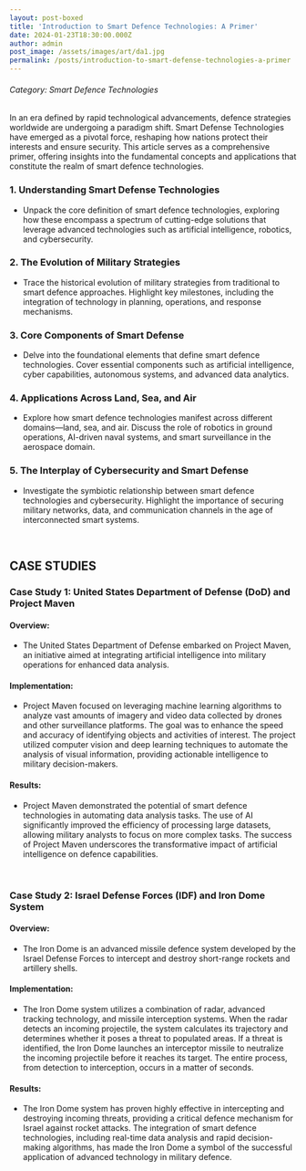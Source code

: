 ```yaml
---
layout: post-boxed
title: 'Introduction to Smart Defence Technologies: A Primer'
date: 2024-01-23T18:30:00.000Z
author: admin
post_image: /assets/images/art/da1.jpg
permalink: /posts/introduction-to-smart-defense-technologies-a-primer
---
```


###### Category: Smart Defence Technologies

In an era defined by rapid technological advancements, defence strategies worldwide are undergoing a paradigm shift. Smart Defense Technologies have emerged as a pivotal force, reshaping how nations protect their interests and ensure security. This article serves as a comprehensive primer, offering insights into the fundamental concepts and applications that constitute the realm of smart defence technologies.

### 1. Understanding Smart Defense Technologies

* Unpack the core definition of smart defence technologies, exploring how these encompass a spectrum of cutting-edge solutions that leverage advanced technologies such as artificial intelligence, robotics, and cybersecurity.

### 2. The Evolution of Military Strategies

* Trace the historical evolution of military strategies from traditional to smart defence approaches. Highlight key milestones, including the integration of technology in planning, operations, and response mechanisms.

### 3. Core Components of Smart Defense

* Delve into the foundational elements that define smart defence technologies. Cover essential components such as artificial intelligence, cyber capabilities, autonomous systems, and advanced data analytics.

### 4. Applications Across Land, Sea, and Air

* Explore how smart defence technologies manifest across different domains—land, sea, and air. Discuss the role of robotics in ground operations, AI-driven naval systems, and smart surveillance in the aerospace domain.

### 5. The Interplay of Cybersecurity and Smart Defense

* Investigate the symbiotic relationship between smart defence technologies and cybersecurity. Highlight the importance of securing military networks, data, and communication channels in the age of interconnected smart systems.

<br>

## CASE STUDIES

### Case Study 1: United States Department of Defense (DoD) and Project Maven

#### Overview:

* The United States Department of Defense embarked on Project Maven, an initiative aimed at integrating artificial intelligence into military operations for enhanced data analysis.

#### Implementation:

* Project Maven focused on leveraging machine learning algorithms to analyze vast amounts of imagery and video data collected by drones and other surveillance platforms. The goal was to enhance the speed and accuracy of identifying objects and activities of interest. The project utilized computer vision and deep learning techniques to automate the analysis of visual information, providing actionable intelligence to military decision-makers.

#### Results:

* Project Maven demonstrated the potential of smart defence technologies in automating data analysis tasks. The use of AI significantly improved the efficiency of processing large datasets, allowing military analysts to focus on more complex tasks. The success of Project Maven underscores the transformative impact of artificial intelligence on defence capabilities.

<br>

### Case Study 2: Israel Defense Forces (IDF) and Iron Dome System

#### Overview:

* The Iron Dome is an advanced missile defence system developed by the Israel Defense Forces to intercept and destroy short-range rockets and artillery shells.

#### Implementation:

* The Iron Dome system utilizes a combination of radar, advanced tracking technology, and missile interception systems. When the radar detects an incoming projectile, the system calculates its trajectory and determines whether it poses a threat to populated areas. If a threat is identified, the Iron Dome launches an interceptor missile to neutralize the incoming projectile before it reaches its target. The entire process, from detection to interception, occurs in a matter of seconds.

#### Results:

* The Iron Dome system has proven highly effective in intercepting and destroying incoming threats, providing a critical defence mechanism for Israel against rocket attacks. The integration of smart defence technologies, including real-time data analysis and rapid decision-making algorithms, has made the Iron Dome a symbol of the successful application of advanced technology in military defence.
